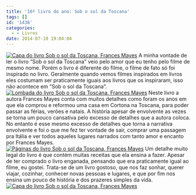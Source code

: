 ```yaml
---
title: '16º livro do ano: Sob o sol da Toscana'
tags: []
id: '1438'
categories:
  - - Livros
date: 2014-07-10 19:04:04
---
```


[![Capa  do livro Sob o sol da Toscana, Frances Mayes](http://162.243.62.160/wp-content/uploads/2014/07/dsc03025.jpg)](http://162.243.62.160/wp-content/uploads/2014/07/dsc03025.jpg) A minha vontade de ler o livro “Sob o sol da Toscana” veio pelo amor que eu tenho pelo filme de mesmo nome. Porém o livro é diferente do filme, o filme de fato só foi inspirado no livro. Geralmente quando vemos filmes inspirados em livros eles costumam ser praticamente iguais aos livros que os inspiraram, isso não acontece em “Sob o sol da Toscana”. [![Lombada do livro Sob o sol da Toscana, Frances Mayes](http://162.243.62.160/wp-content/uploads/2014/07/dsc03027.jpg)](http://162.243.62.160/wp-content/uploads/2014/07/dsc03027.jpg) Neste livro a autora Frances Mayes conta com muitos detalhes como foram os anos em que ela comprou e reformou uma casa em Cortona na Toscana, para poder passar as férias, verões e natais. A história apesar de envolvente as vezes se torna um pouco cansativa pelo excesso de detalhes que a autora coloca. No entanto é esse mesmo excesso de detalhes que torna a narrativa envolvente e foi o que me fez ter vontade de sair, comprar uma passagem pra Itália e ver todos aqueles lugares narrados com tanto amor e encanto por Frances Mayes. [![Páginas do livro Sob o sol da Toscana, Frances Mayes](http://162.243.62.160/wp-content/uploads/2014/07/dsc03029.jpg)](http://162.243.62.160/wp-content/uploads/2014/07/dsc03029.jpg) Um detalhe muito legal do livro é que contém muitas receitas que ela ensina a fazer. Apesar de ter comprado o livro enganada, pensando que era praticamente igual ao filme, eu gostei. Trata-se de um livro gostoso, que nos faz sonhar, querer viajar, cozinhar, conhecer novas pessoas e lugares, e que por fim nos ensina um pouco de história e dos prazeres simples da vida. [![Capa do livro Sob o sol da Toscana, Frances Mayes](http://162.243.62.160/wp-content/uploads/2014/07/dsc03028.jpg)](http://162.243.62.160/wp-content/uploads/2014/07/dsc03028.jpg)